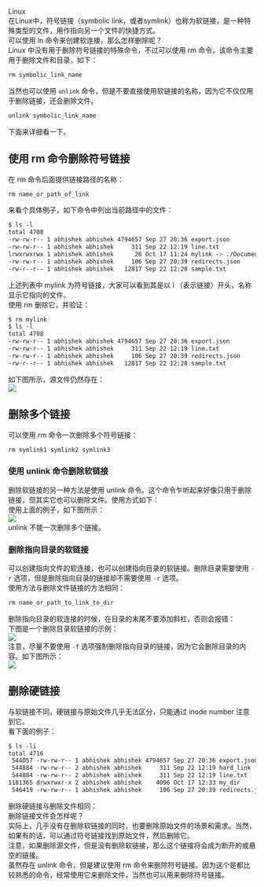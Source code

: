 Linux<br />在Linux中，符号链接（symbolic link，或者symlink）也称为软链接，是一种特殊类型的文件，用作指向另一个文件的快捷方式。<br />可以使用 ln 命令来创建软连接，那么怎样删除呢？<br />Linux 中没有用于删除符号链接的特殊命令，不过可以使用 rm 命令，该命令主要用于删除文件和目录，如下：
```bash
rm symbolic_link_name
```
当然也可以使用 `unlink` 命令，但是不要直接使用软链接的名称，因为它不仅仅用于删除链接，还会删除文件。
```bash
unlink symbolic_link_name
```
下面来详细看一下。
<a name="vyoh7"></a>
## 使用 rm 命令删除符号链接
在 rm 命令后面提供链接路径的名称：
```bash
rm name_or_path_of_link
```
来看个具体例子，如下命令中列出当前路径中的文件：
```bash
$ ls -l
total 4708
-rw-rw-r-- 1 abhishek abhishek 4794657 Sep 27 20:36 export.json
-rw-rw-r-- 1 abhishek abhishek     311 Sep 22 12:19 line.txt
lrwxrwxrwx 1 abhishek abhishek      26 Oct 17 11:24 mylink -> ./Documents/sample-mark.md
-rw-rw-r-- 1 abhishek abhishek     106 Sep 27 20:39 redirects.json
-rw-r--r-- 1 abhishek abhishek   12817 Sep 22 12:28 sample.txt
```
上述列表中 mylink 为符号链接，大家可以看到其是以 l （表示链接）开头，名称显示它指向的文件。<br />使用 rm 删除它，并验证：
```bash
$ rm mylink 
$ ls -l
total 4708
-rw-rw-r-- 1 abhishek abhishek 4794657 Sep 27 20:36 export.json
-rw-rw-r-- 1 abhishek abhishek     311 Sep 22 12:19 line.txt
-rw-rw-r-- 1 abhishek abhishek     106 Sep 27 20:39 redirects.json
-rw-r--r-- 1 abhishek abhishek   12817 Sep 22 12:28 sample.txt
```
如下图所示，源文件仍然存在：<br />![](https://cdn.nlark.com/yuque/0/2022/png/396745/1668920975554-35b8131d-f832-4687-bed4-8fd115963834.png#averageHue=%23202427&clientId=u5b4b8a32-c914-4&from=paste&id=u238ce005&originHeight=329&originWidth=883&originalType=url&ratio=1&rotation=0&showTitle=false&status=done&style=none&taskId=u9e167c21-1994-4aae-86dc-475b4db8229&title=)
<a name="QwGD8"></a>
## 删除多个链接
可以使用 rm 命令一次删除多个符号链接：
```bash
rm symlink1 symlink2 symlink3
```
<a name="zc5Ff"></a>
### 使用 unlink 命令删除软链接
删除软链接的另一种方法是使用 unlink 命令。这个命令乍听起来好像只用于删除链接，但其实它也可以删除文件。使用方式如下：<br />使用上面的例子，如下图所示：<br />![](https://cdn.nlark.com/yuque/0/2022/png/396745/1668920975450-e659accc-3c9f-4292-a10e-d185fe2d6542.png#averageHue=%23202327&clientId=u5b4b8a32-c914-4&from=paste&id=u650d7707&originHeight=295&originWidth=886&originalType=url&ratio=1&rotation=0&showTitle=false&status=done&style=none&taskId=u86e73926-ce85-4187-98c4-810c3c81b9d&title=)<br />unlink 不能一次删除多个链接。
<a name="iZA19"></a>
### 删除指向目录的软链接
可以创建指向文件的软连接，也可以创建指向目录的软链接。删除目录需要使用 `-r` 选项，但是删除指向目录的链接却不需要使用 `-r` 选项。<br />使用方法与删除文件链接的方法相同：
```bash
rm name_or_path_to_link_to_dir
```
删除指向目录的软连接的时候，在目录的末尾不要添加斜杠，否则会报错：<br />下图是一个删除目录软链接的示例：<br />![](https://cdn.nlark.com/yuque/0/2022/png/396745/1668920975550-b24fad22-7ed4-4882-b3a7-31669c6fabb9.png#averageHue=%23202528&clientId=u5b4b8a32-c914-4&from=paste&id=u26e83056&originHeight=367&originWidth=786&originalType=url&ratio=1&rotation=0&showTitle=false&status=done&style=none&taskId=u6a0079fe-dc75-404b-aa15-7686ccab0dd&title=)<br />注意，尽量不要使用 `-f` 选项强制删除指向目录的链接，因为它会删除目录的内容。如下图所示：<br />![](https://cdn.nlark.com/yuque/0/2022/png/396745/1668920975573-185b690c-dbb9-48b9-aca2-50d1b5ce65e4.png#averageHue=%23202428&clientId=u5b4b8a32-c914-4&from=paste&id=ub240ff8e&originHeight=352&originWidth=821&originalType=url&ratio=1&rotation=0&showTitle=false&status=done&style=none&taskId=uf57a30c4-9ea1-4ed5-bdd9-994250a2875&title=)
<a name="urUwV"></a>
## 删除硬链接
与软链接不同，硬链接与原始文件几乎无法区分，只能通过 inode number 注意到它。<br />看下面的例子：
```bash
$ ls -li
total 4716
 544057 -rw-rw-r-- 1 abhishek abhishek 4794657 Sep 27 20:36 export.json
 544884 -rw-rw-r-- 2 abhishek abhishek     311 Sep 22 12:19 hard_link
 544884 -rw-rw-r-- 2 abhishek abhishek     311 Sep 22 12:19 line.txt
1181365 drwxrwxr-x 2 abhishek abhishek    4096 Oct 17 12:33 my_dir
 546419 -rw-rw-r-- 1 abhishek abhishek     106 Sep 27 20:39 redirects.json
```
删除硬链接与删除文件相同：<br />删除链接文件会怎样呢？<br />实际上，几乎没有在删除软链接的同时，也要删除原始文件的场景和需求。当然，如果有的话，可以通过符号链接找到原始文件，然后删除它。<br />注意，如果删除源文件，但是没有删除软链接，那么这个链接将会成为断开的或悬空的链接。<br />虽然存在 unlink 命令，但是建议使用 rm 命令来删除符号链接。因为这个是都比较熟悉的命令，经常使用它来删除文件，当然也可以用来删除符号链接。
